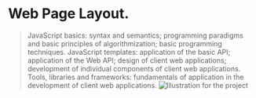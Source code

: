 # Web Page Layout.
> JavaScript basics: syntax and semantics; programming paradigms and basic principles of algorithmization; basic programming techniques. JavaScript templates: application of the basic API; application of the Web API; design of client web applications; development of individual components of client web applications. Tools, libraries and frameworks: fundamentals of application in the development of client web applications.
![Illustration for the project](https://github.com/BOBAHbJ4/BSUIR/blob/main/Web%20Page%20Layout/view.gif)

